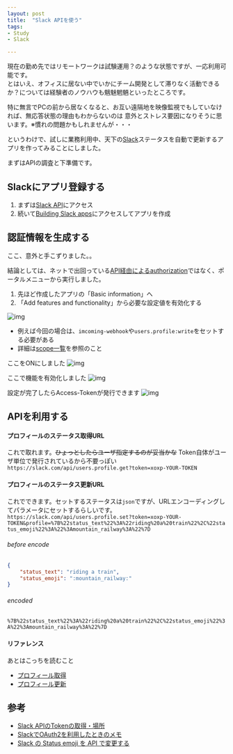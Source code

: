 ```yaml
---
layout: post
title:  "Slack APIを使う"
tags:
- Study
- Slack

---
```


現在の勤め先ではリモートワークは試験運用？のような状態ですが、一応利用可能です。  
とはいえ、オフィスに居ない中でいかにチーム開発として滞りなく活動できるか？については経験者のノウハウも魑魅魍魎といったところです。  

<!--
<a href="https://px.a8.net/svt/ejp?a8mat=2TOVAX+4NATRM+2OGI+64C3M" target="_blank" rel="nofollow">【業界トップクラス！】フリーエンジニア向け案件なら⇒ギークスジョブ</a>
<img border="0" width="1" height="1" src="https://www13.a8.net/0.gif?a8mat=2TOVAX+4NATRM+2OGI+64C3M" alt="">
-->

特に無言でPCの前から居なくなると、お互い遠隔地を映像監視でもしていなければ、無応答状態の理由もわからないのは
意外とストレス要因になりそうに思います。※慣れの問題かもしれませんが・・・

というわけで、試しに業務利用中、天下の[Slack][Slack]ステータスを自動で更新するアプリを作ってみることにしました。

まずはAPIの調査と下準備です。

## Slackにアプリ登録する
1. まずは[Slack API][Slack_API]にアクセス
2. 続いて[Building Slack apps][Slack_API_apps]にアクセスしてアプリを作成

## 認証情報を生成する
ここ、意外と手こずりました。。

結論としては、ネットで出回っている[API経由によるauthorization](https://api.slack.com/docs/oauth)ではなく、ポータルメニューから実行しました。
1. 先ほど作成したアプリの「Basic information」へ
2. 「Add features and functionality」から必要な設定値を有効化する

![img](https://watarusuzuki.github.io/assets/images/Add-features-and-functionality.png)

* 例えば今回の場合は、`imcoming-webhook`や`users.profile:write`をセットする必要がある
* 詳細は[scope一覧](https://api.slack.com/docs/oauth-scopes)を参照のこと

ここをONにしました
![img](https://watarusuzuki.github.io/assets/images/Imcoming-Webhooks.png)  

ここで機能を有効化しました
![img](https://watarusuzuki.github.io/assets/images/Permission-Scopes.png)  

設定が完了したらAccess-Tokenが発行できます  ![img](https://watarusuzuki.github.io/assets/images/OAuth-and-Permissions.png)


## APIを利用する

#### プロフィールのステータス取得URL
これで取れます。~~ひょっとしたらユーザ指定するのが妥当かな~~
Token自体がユーザ単位で発行されているから不要っぽい  
`https://slack.com/api/users.profile.get?token=xoxp-YOUR-TOKEN`

#### プロフィールのステータス更新URL
これでできます。セットするステータスは`json`ですが、URLエンコーディングしてパラメータにセットするらしいです。    
`https://slack.com/api/users.profile.set?token=xoxp-YOUR-TOKEN&profile=%7B%22status_text%22%3A%22riding%20a%20train%22%2C%22status_emoji%22%3A%22%3Amountain_railway%3A%22%7D`

###### before encode
```json
{
    "status_text": "riding a train",
    "status_emoji": ":mountain_railway:"
}
```

###### encoded
`%7B%22status_text%22%3A%22riding%20a%20train%22%2C%22status_emoji%22%3A%22%3Amountain_railway%3A%22%7D`


#### リファレンス
あとはこっちを読むこと
* [プロフィール取得](https://api.slack.com/methods/users.profile.get)
* [プロフィール更新](https://api.slack.com/methods/users.profile.set)

## 参考
* [Slack APIのTokenの取得・場所](http://qiita.com/ykhirao/items/0d6b9f4a0cc626884dbb)
* [SlackでOAuth2を利用したときのメモ](http://qiita.com/subarunari/items/3e4c6060fcefd4c65257)
* [Slack の Status emoji を API で変更する](http://qiita.com/tanjo/items/63fef4b66c020a067449)

<!--
<a href="https://px.a8.net/svt/ejp?a8mat=2TOVAX+50ED2Q+3UES+5ZMCH" target="_blank" rel="nofollow">
<img border="0" width="300" height="250" alt="" src="https://www21.a8.net/svt/bgt?aid=170801529303&wid=001&eno=01&mid=s00000017938001006000&mc=1"></a>
<img border="0" width="1" height="1" src="https://www11.a8.net/0.gif?a8mat=2TOVAX+50ED2Q+3UES+5ZMCH" alt="">
-->

[Slack]: https://slack.com
[Slack_API]: https://api.slack.com/
[Slack_API_apps]: https://api.slack.com/slack-apps
